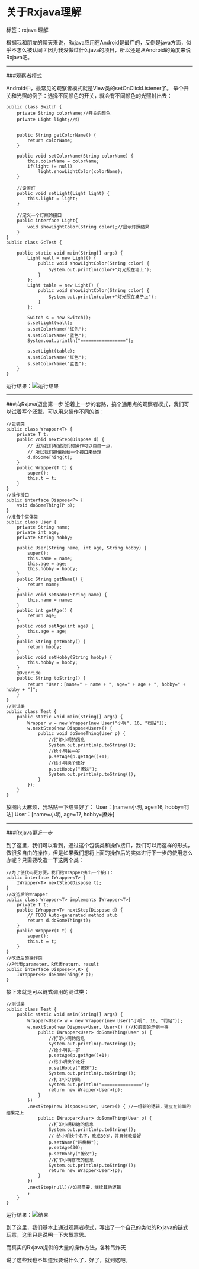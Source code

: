 ﻿# 关于Rxjava理解

标签：rxjava 理解

根据我和朋友的聊天来说，Rxjava应用在Android是最广的，反倒是java方面，似乎不怎么被认同？因为我没做过什么java的项目，所以还是从Android的角度来说Rxjava吧。

---

###观察者模式

Android中，最常见的观察者模式就是View类的setOnClickListener了。
举个开关和光照的例子：选择不同颜色的开关，就会有不同颜色的光照射出去：

    public class Switch {
	    private String colorName;//开关的颜色
	    private Light light;//灯


	    public String getColorName() {
		    return colorName;
	    }

	    public void setColorName(String colorName) {
		    this.colorName = colorName;
		    if(light != null)
			    light.showLightColor(colorName);
	    }

	    //设置灯
	    public void setLight(Light light) {
		    this.light = light;
	    }

	    //定义一个灯照的接口
	    public interface Light{
		    void showLightColor(String color);//显示灯照结果
	    }
    }
    public class GcTest {
	
    	public static void main(String[] args) {
    		Light wall = new Light() {
    			public void showLightColor(String color) {
    				System.out.println(color+"灯光照在墙上");
    			}
    		};
    		Light table = new Light() {
    			public void showLightColor(String color) {
    				System.out.println(color+"灯光照在桌子上");
    			}
    		};
    		
    		Switch s = new Switch();
    		s.setLight(wall);
    		s.setColorName("红色");
    		s.setColorName("蓝色");
    		System.out.println("=================");
    
    		s.setLight(table);
    		s.setColorName("红色");
    		s.setColorName("蓝色");
    	}
    }
运行结果：![运行结果](https://github.com/shazeys/blogs/blob/master/Android/images/gc_result.png)

----
###向Rxjava迈出第一步
沿着上一步的套路，搞个通用点的观察者模式，我们可以试着写个泛型，可以用来操作不同的类：
    
    //包装类
    public class Wrapper<T> {
    	private T t;
    	public void nextStep(Dispose d) {
    		// 因为我们希望我们的操作可以自由一点，
    		// 所以我们把值抛给一个接口来处理
    		d.doSomeThing(t);
    	}
    	public Wrapper(T t) {
    		super();
    		this.t = t;
    	}
    }
    //操作接口
    public interface Dispose<P> {
    	void doSomeThing(P p);
    }
    //准备个实体类
    public class User {
    	private String name;
    	private int age;
    	private String hobby;
    	
    	public User(String name, int age, String hobby) {
    		super();
    		this.name = name;
    		this.age = age;
    		this.hobby = hobby;
    	}
    	public String getName() {
    		return name;
    	}
    	public void setName(String name) {
    		this.name = name;
    	}
    	public int getAge() {
    		return age;
    	}
    	public void setAge(int age) {
    		this.age = age;
    	}
    	public String getHobby() {
    		return hobby;
    	}
    	public void setHobby(String hobby) {
    		this.hobby = hobby;
    	}
    	@Override
    	public String toString() {
    		return "User：[name=" + name + ", age=" + age + ", hobby=" + hobby + "]";
    	}
    }
    //测试类
    public class Test {
    	public static void main(String[] args) {
    		Wrapper w = new Wrapper(new User("小明", 16, "罚站"));
    		w.nextStep(new Dispose<User>() {
    			public void doSomeThing(User p) {
    				//打印小明的信息
    				System.out.println(p.toString());
    				//给小明长一岁
    				p.setAge(p.getAge()+1);
    				//给小明换个还好
    				p.setHobby("撩妹");
    				System.out.println(p.toString());
    			}
    		});
    	}
    }

放图片太麻烦，我粘贴一下结果好了：
    User：[name=小明, age=16, hobby=罚站]
    User：[name=小明, age=17, hobby=撩妹]

---
###Rxjava更近一步

到了这里，我们可以看到，通过这个包装类和操作接口，我们可以用这样的形式，做很多自由的操作，但是如果我们想将上面的操作后的实体进行下一步的使用怎么办呢？只需要改造一下这两个类：

    //为了使代码更方便，我们给Wrapper抽出一个接口：
    public interface IWrapper<T> {
	    IWrapper<T> nextStep(Dispose t);
    }
    //改造后的Wrapper
    public class Wrapper<T> implements IWrapper<T>{
    	private T t;
    	public IWrapper<T> nextStep(Dispose d) {
    		// TODO Auto-generated method stub
    		return d.doSomeThing(t);
    	}
    	public Wrapper(T t) {
    		super();
    		this.t = t;
    	}
    }
    //改造后的操作类
    //P代表parameter，R代表return、result
    public interface Dispose<P,R> {
    	IWrapper<R> doSomeThing(P p);
    }
接下来就是可以链式调用的测试类：
    
    //测试类
    public class Test {
    	public static void main(String[] args) {
    		Wrapper<User> w = new Wrapper(new User("小明", 16, "罚站"));
    		w.nextStep(new Dispose<User, User>() {//和前面的示例一样
    			public IWrapper<User> doSomeThing(User p) {
    				//打印小明的信息
    				System.out.println(p.toString());
    				//给小明长一岁
    				p.setAge(p.getAge()+1);
    				//给小明换个还好
    				p.setHobby("撩妹");
    				System.out.println(p.toString());
    				//打印小分割线
    				System.out.println("===============");
    				return new Wrapper<User>(p);
    			}
    		})
    		.nextStep(new Dispose<User, User>() { //一组新的逻辑，建立在前面的结果之上
    			public IWrapper<User> doSomeThing(User p) {
    				//打印小明初始的信息
    				System.out.println(p.toString());
    				// 给小明换个名字，改成30岁，并且修改爱好
    				p.setName("韩梅梅");
    				p.setAge(30);
    				p.setHobby("撩汉");
    				//打印小明修改的信息
    				System.out.println(p.toString());
    				return new Wrapper<User>(p);
    			}
    		})
    		.nextStep(null)//如果需要，继续其他逻辑
    		;
    	}
    }
    
运行结果：![结果](https://github.com/shazeys/blogs/blob/master/Android/images/brx_result.png)

到了这里，我们基本上通过观察者模式，写出了一个自己的类似的Rxjava的链式玩意，这里只是说明一下大概意思。

而真实的Rxjava提供的大量的操作方法，各种吊炸天

说了这些我也不知道我要说什么了，好了，就到这吧。
